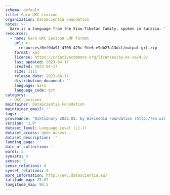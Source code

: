```yaml
---
schema: default
title: Garo UKC Lexicon
organization: DataScientia Foundation
notes: >-
  Garo is a language from the Sino-Tibetan family, spoken in Eurasia. The UKC Lexicon of Garo is represented as a lexico-semantic network. It consists of words, word senses, synsets, as well as sense-level and synset-level relationships.
resources:
  - name: Garo UKC Lexicon LMF format
    url: >-
      resources/0ef9da91-4708-425c-9fe6-e9db27a13dcf/output-grt.zip
    format: xml
    license: https://creativecommons.org/licenses/by-nc-sa/4.0/
    last_updated: 2023-04-17
    created: 2023-04-17
    size: 1111
    release_date: 2023-04-17
    distribution_document: ''
    language: Garo
    language_code: grt
category:
  - UKC Lexicons
maintainer: DataScientia Foundation
maintainer_email: ''
tags: ''
provenance: 'Wiktionary 2022.01. by Wikimedia Foundation (http://en.wiktionary.org); KinDiv: Kinship Diversity 1.0 by Temuulen Khishigsuren (http://ukc.disi.unitn.it/index.php/kinship/); Princeton WordNet 2.1 by Princeton University (https://wordnet.princeton.edu)'
version: '1.0'
dataset_level: Language Level (L1-2)
dataset_access: Open Access
dataset_description: ''
landing_page: ''
date_of_collection: ''
words: 5
synsets: 4
senses: 5
sense_relations: 0
synset_relations: 0
more_information: http://ukc.datascientia.eu/
latitude_map: 25.67
longitude_map: 90.5
---
```

